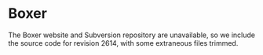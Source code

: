 # Boxer

The Boxer website and Subversion repository are unavailable, so we include the
source code for revision 2614, with some extraneous files trimmed.
